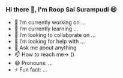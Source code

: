 ### Hi there 👋, I'm Roop Sai Surampudi :smile:



- 🔭 I’m currently working on ...
- 🌱 I’m currently learning ...
- 👯 I’m looking to collaborate on ...
- 🤔 I’m looking for help with ...
- 💬 Ask me about anything 
- 📫 How to reach me-> ()
- 😄 Pronouns: ...
- ⚡ Fun fact: ...

